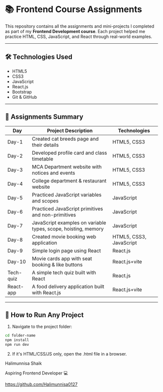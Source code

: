 # 📚 Frontend Course Assignments

This repository contains all the assignments and mini-projects I completed as part of my **Frontend Development course**. Each project helped me practice HTML, CSS, JavaScript, and React through real-world examples.

---

## 🛠️ Technologies Used

- HTML5
- CSS3
- JavaScript
- React.js
- Bootstrap
- Git & GitHub

---

## 📁 Assignments Summary

| Day | Project Description | Technologies |
|-----|---------------------|--------------|
| Day-1 | Created cat breeds page and their details | HTML5, CSS3 |
| Day-2 | Developed profile card and class timetable | HTML5, CSS3 |
| Day-3 | MCA Department website with notices and events | HTML5, CSS3 |
| Day-4 | College department & restaurant website | HTML5, CSS3 |
| Day-5 | Practiced JavaScript variables and scopes | JavaScript |
| Day-6 | Practiced JavaScript primitives and non-primitives | JavaScript |
| Day-7 | JavaScript examples on variable types, scope, hoisting, memory | JavaScript |
| Day-8 | Created movie booking web application | HTML5, CSS3, JavaScript |
| Day-9 | Simple login page using React | React.js |
| Day-10 | Movie cards app with seat booking & like buttons | React.js+vite |
| Tech-quiz | A simple tech quiz built with React | React.js |
| React-app | A food delivery application built with React.js | React.js+vite |

---

## 🔄 How to Run Any Project

1. Navigate to the project folder:

```bash
cd folder-name
npm install
npm run dev
```
2. If it's HTML/CSS/JS only, open the .html file in a browser.

Halimunnisa Shaik

Aspiring Frontend Developer 💻

https://github.com/Halimunnisa0127
